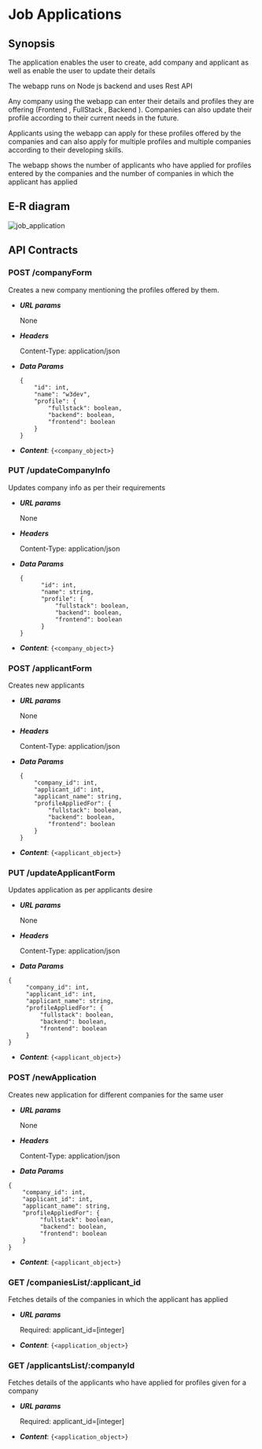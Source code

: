 # Job Applications

## Synopsis
 
The application enables the user to create, add company and applicant as well as enable the user to update their details

The webapp runs on Node js backend and uses Rest API

Any company using the webapp can enter their details and profiles they are offering (Frontend , FullStack
 , Backend ). Companies can also update their profile according to their current needs in the future.
 
Applicants using the webapp can apply for these profiles offered by the companies and can also apply for multiple
 profiles and multiple companies according to their developing skills.

The webapp shows the number of applicants who have applied for profiles entered by the companies and the number of
 companies in which the applicant has applied 

## E-R diagram

![job_application](https://user-images.githubusercontent.com/39849261/72459689-4e635480-37f1-11ea-93ef-626117ff88e0.png)

## API Contracts

### POST /companyForm

Creates a new company mentioning the profiles offered by them.

- ***URL params***

    None

- ***Headers*** 

    Content-Type: application/json
 
- ***Data Params***
 
    ```
   {
        "id": int,
        "name": "w3dev",
        "profile": {
        	"fullstack": boolean,
        	"backend": boolean,
        	"frontend": boolean
        }
   }
   ```
 
- ***Content***: `{<company_object>}`
 
 ### PUT /updateCompanyInfo
 
 Updates company info as per their requirements
 
- ***URL params***
 
     None
 
- ***Headers*** 
 
     Content-Type: application/json
  
- ***Data Params***
  
  ```
  {
    	"id": int,
    	"name": string,
    	"profile": {
    		"fullstack": boolean,
    		"backend": boolean,
    		"frontend": boolean
     	}
  }
  ```
  
- ***Content***: `{<company_object>}`
 
 ### POST /applicantForm
 
 Creates new applicants
 
 - ***URL params***
  
      None
  
 - ***Headers*** 
  
      Content-Type: application/json
   
 - ***Data Params***
   
    ```
    {
     	"company_id": int,
     	"applicant_id": int,
     	"applicant_name": string,
     	"profileAppliedFor": {
     		"fullstack": boolean,
     		"backend": boolean,
     		"frontend": boolean
     	}
    }
   ```
   
 - ***Content***: `{<applicant_object>}`
   
  ### PUT /updateApplicantForm
   
   Updates application as per applicants desire
    
  - ***URL params***
     
       None
     
  - ***Headers*** 
     
       Content-Type: application/json
      
  - ***Data Params***
      
   ```
   {
       	"company_id": int,
       	"applicant_id": int,
       	"applicant_name": string,
       	"profileAppliedFor": {
       		"fullstack": boolean,
       		"backend": boolean,
       		"frontend": boolean
       	}
   }
  ```
      
   - ***Content***: `{<applicant_object>}`
   
  ### POST /newApplication
  
  Creates new application for different companies for the same user
  - ***URL params***
       
     None
       
  - ***Headers*** 
       
     Content-Type: application/json
        
  - ***Data Params***
        
   ```
   {
       "company_id": int,
       "applicant_id": int,
       "applicant_name": string,
       "profileAppliedFor": {
          	"fullstack": boolean,
          	"backend": boolean,
            "frontend": boolean
       }
   }
  ```
        
  - ***Content***: `{<applicant_object>}`

  ### GET /companiesList/:applicant_id
  
  Fetches details of the companies in which the applicant has applied
  
  - ***URL params***
         
    Required: applicant_id=[integer]
          
  - ***Content***: `{<application_object>}`
   
  ### GET /applicantsList/:companyId
  
  Fetches details of the applicants who have applied for profiles given for a company
  
  - ***URL params***
           
     Required: applicant_id=[integer]
            
  - ***Content***: `{<application_object>}`
  